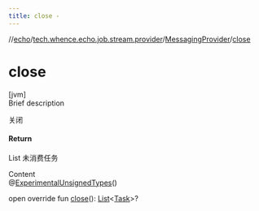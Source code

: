 ```yaml
---
title: close -
---
```

//[echo](../../index.md)/[tech.whence.echo.job.stream.provider](../index.md)/[MessagingProvider](index.md)/[close](close.md)



# close  
[jvm]  
Brief description  


关闭



#### Return  


List<Task> 未消费任务

  
Content  
@[ExperimentalUnsignedTypes](https://kotlinlang.org/api/latest/jvm/stdlib/kotlin/-experimental-unsigned-types/index.html)()  
  
open override fun [close](close.md)(): [List](https://kotlinlang.org/api/latest/jvm/stdlib/kotlin.collections/-list/index.html)<[Task](../../tech.whence.echo.job.stream.task/-task/index.md)>?  



